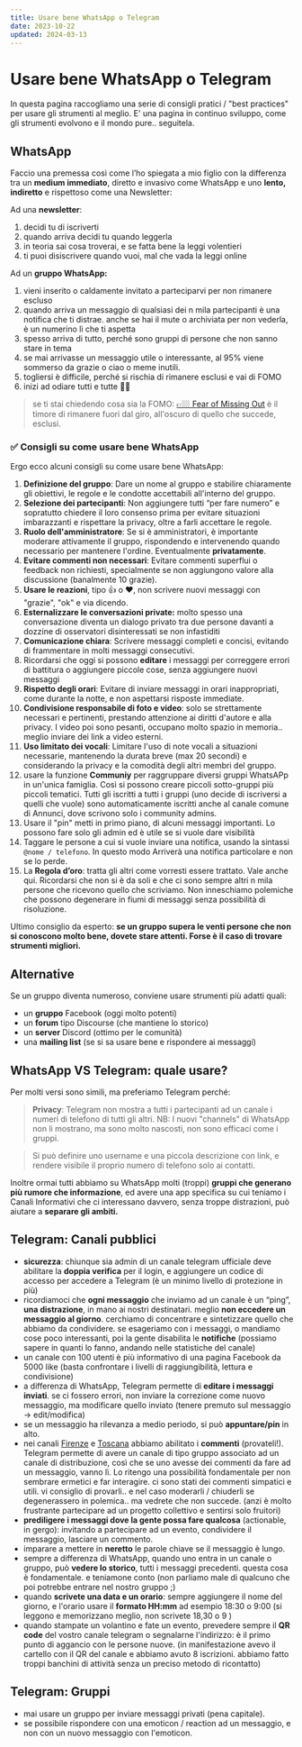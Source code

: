 ```yaml
---
title: Usare bene WhatsApp o Telegram
date: 2023-10-22
updated: 2024-03-13
---
```

# Usare bene WhatsApp o Telegram

In questa pagina raccogliamo una serie di consigli pratici / "best practices" per usare gli strumenti al meglio. E' una pagina in continuo sviluppo, come gli strumenti evolvono e il mondo pure.. seguitela.

## WhatsApp

Faccio una premessa così come l’ho spiegata a mio figlio con la differenza tra un **medium immediato**, diretto e invasivo come WhatsApp e uno **lento, indiretto** e rispettoso come una Newsletter:

Ad una **newsletter**:

1. decidi tu di iscriverti
2. quando arriva decidi tu quando leggerla
3. in teoria sai cosa troverai, e se fatta bene la leggi volentieri
4. ti puoi disiscrivere quando vuoi, mal che vada la leggi online

Ad un **gruppo WhatsApp:**

1. vieni inserito o caldamente invitato a parteciparvi per non rimanere escluso
2. quando arriva un messaggio di qualsiasi dei n mila partecipanti è una notifica che ti distrae. anche se hai il mute o archiviata per non vederla, è un numerino lì che ti aspetta
3. spesso arriva di tutto, perché sono gruppi di persone che non sanno stare in tema
4. se mai arrivasse un messaggio utile o interessante, al 95% viene sommerso da grazie o ciao o meme inutili.
5. togliersi è difficile, perché si rischia di rimanere esclusi e vai di FOMO
6. inizi ad odiare tutti e tutte 👿😀

> se ti stai chiedendo cosa sia la FOMO: [👉🏼 Fear of Missing Out](https://it.wikipedia.org/wiki/FOMO) è il timore di rimanere fuori dal giro, all'oscuro di quello che succede, esclusi.

### ✅ Consigli su come usare bene WhatsApp

Ergo ecco alcuni consigli su come usare bene WhatsApp:

1. **Definizione del gruppo**: Dare un nome al gruppo e stabilire chiaramente gli obiettivi, le regole e le condotte accettabili all'interno del gruppo.
2. **Selezione dei partecipanti**: Non aggiungere tutti “per fare numero” e sopratutto chiedere il loro consenso prima per evitare situazioni imbarazzanti e rispettare la privacy, oltre a farli accettare le regole.
3. **Ruolo dell'amministratore**: Se si è amministratori, è importante moderare attivamente il gruppo, rispondendo e intervenendo quando necessario per mantenere l'ordine. Eventualmente **privatamente**.
4. **Evitare commenti non necessari**: Evitare commenti superflui o feedback non richiesti, specialmente se non aggiungono valore alla discussione (banalmente 10 grazie).
5. **Usare le reazioni**, tipo 👍 o ❤️, non scrivere nuovi messaggi con "grazie", "ok" e via dicendo.
6. **Esternalizzare le conversazioni private:** molto spesso una conversazione diventa un dialogo privato tra due persone davanti a dozzine di osservatori disinteressati se non infastiditi
7. **Comunicazione chiara**: Scrivere messaggi completi e concisi, evitando di frammentare in molti messaggi consecutivi.
8. Ricordarsi che oggi si possono **editare** i messaggi per correggere errori di battitura o aggiungere piccole cose, senza aggiungere nuovi messaggi
9. **Rispetto degli orari**: Evitare di inviare messaggi in orari inappropriati, come durante la notte, e non aspettarsi risposte immediate.
10. **Condivisione responsabile di foto e video**: solo se strettamente necessari e pertinenti, prestando attenzione ai diritti d'autore e alla privacy. I video poi sono pesanti, occupano molto spazio in memoria.. meglio inviare dei link a video esterni.
11. **Uso limitato dei vocali**: Limitare l'uso di note vocali a situazioni necessarie, mantenendo la durata breve (max 20 secondi) e considerando la privacy e la comodità degli altri membri del gruppo.
12. usare la funzione **Communiy** per raggruppare diversi gruppi WhatsAPp in un'unica famiglia. Così si possono creare piccoli sotto-gruppi più piccoli tematici. Tutti gli iscritti a tutti i gruppi (uno decide di iscriversi a quelli che vuole) sono automaticamente iscritti anche al canale comune di Annunci, dove scrivono solo i community admins.
13. Usare il "pin" metti in primo piano, di alcuni messaggi importanti. Lo possono fare solo gli admin ed è utile se si vuole dare visibilità
14. Taggare le persone a cui si vuole inviare una notifica, usando la sintassi `@nome / telefono`. In questo modo Arriverà una notifica particolare e non se lo perde.
15. La **Regola d’oro**: tratta gli altri come vorresti essere trattato. Vale anche qui. Ricordarsi che non si è da soli e che ci sono sempre altri n mila persone che ricevono quello che scriviamo. Non inneschiamo polemiche che possono degenerare in fiumi di messaggi senza possibilità di risoluzione.

Ultimo consiglio da esperto: **se un gruppo supera le venti persone che non si conoscono molto bene, dovete stare attenti. Forse è il caso di trovare strumenti migliori.**

## Alternative
Se un gruppo diventa numeroso, conviene usare strumenti più adatti quali:
- un **gruppo** Facebook (oggi molto potenti)
- un **forum** tipo Discourse (che mantiene lo storico)
- un **server** Discord (ottimo per le comunità)
- una **mailing list** (se si sa usare bene e rispondere ai messaggi)

## WhatsApp VS Telegram: quale usare?

Per molti versi sono simili, ma preferiamo Telegram perché:

> **Privacy**: Telegram non mostra a tutti i partecipanti ad un canale i numeri di telefono di tutti gli altri.
> NB: I nuovi "channels" di WhatsApp non li mostrano, ma sono molto nascosti, non sono efficaci come i gruppi.

> Si può definire uno username e una piccola descrizione con link, e rendere visibile il proprio numero di telefono solo ai contatti.

Inoltre ormai tutti abbiamo su WhatsApp molti (troppi) **gruppi che generano più rumore che informazione**, ed avere una app specifica su cui teniamo i Canali Informativi che ci interessano davvero, senza troppe distrazioni, può aiutare a **separare gli ambiti.**

## Telegram: Canali pubblici

- **sicurezza**: chiunque sia admin di un canale telegram ufficiale deve abilitare la **doppia verifica** per il login, e aggiungere un codice di accesso per accedere a Telegram (è un minimo livello di protezione in più)
- ricordiamoci che **ogni messaggio** che inviamo ad un canale è un “ping”, **una distrazione**, in mano ai nostri destinatari. meglio **non eccedere un messaggio al giorno**. cerchiamo di concentrare e sintetizzare quello che abbiamo da condividere. se esageriamo con i messaggi, o mandiamo cose poco interessanti, poi la gente disabilita le **notifiche** (possiamo sapere in quanti lo fanno, andando nelle statistiche del canale)
- un canale con 100 utenti è più informativo di una pagina Facebook da 5000 like (basta confrontare i livelli di raggiungibilità, lettura e condivisione)
- a differenza di WhatsApp, Telegram permette di **editare i messaggi inviati**. se ci fossero errori, non inviare la correzione come nuovo messaggio, ma modificare quello inviato (tenere premuto sul messaggio -> edit/modifica)
- se un messaggio ha rilevanza a medio periodo, si può **appuntare/pin** in alto.
- nei canali [Firenze](https://t.me/m5s_firenze) e [Toscana](https://t.me/m5s_toscana) abbiamo abilitato i **commenti** (provateli!). Telegram permette di avere un canale di tipo gruppo associato ad un canale di distribuzione, così che se uno avesse dei commenti da fare ad un messaggio, vanno lì. Lo ritengo una possibilità fondamentale per non sembrare ermetici e far interagire. ci sono stati dei commenti simpatici e utili. vi consiglio di provarli.. e nel caso moderarli / chiuderli se degenerassero in polemica.. ma vedrete che non succede. (anzi è molto frustrante partecipare ad un progetto collettivo e sentirsi solo fruitori)
- **prediligere i messaggi dove la gente possa fare qualcosa** (actionable, in gergo): invitando a partecipare ad un evento, condividere il messaggio, lasciare un commento.
- imparare a mettere in **neretto** le parole chiave se il messaggio è lungo.
- sempre a differenza di WhatsApp, quando uno entra in un canale o gruppo, può **vedere lo storico**, tutti i messaggi precedenti. questa cosa è fondamentale. e teniamone conto (non parliamo male di qualcuno che poi potrebbe entrare nel nostro gruppo ;)
- quando **scrivete una data e un orario**: sempre aggiungere il nome del giorno, e l'orario usare il **formato HH:mm** ad esempio 18:30 o 9:00 (si leggono e memorizzano meglio, non scrivete 18,30 o 9 )
- quando stampate un volantino e fate un evento, prevedere sempre il **QR code** del vostro canale telegram o segnalarne l'indirizzo: è il primo punto di aggancio con le persone nuove. (in manifestazione avevo il cartello con il QR del canale e abbiamo avuto 8 iscrizioni. abbiamo fatto troppi banchini di attività senza un preciso metodo di ricontatto)

## Telegram: Gruppi

- mai usare un gruppo per inviare messaggi privati (pena capitale).
- se possibile rispondere con una emoticon / reaction ad un messaggio, e non con un nuovo messaggio con l'emoticon. 